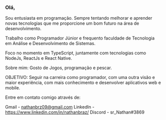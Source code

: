 ### Olá,

Sou entusiasta em programação. Sempre tentando melhorar e aprender novas tecnologias que me proporcione um bom futuro na área de desenvolvimento.

Trabalho como Programador Júnior e frequento faculdade de Tecnologia em Análise e Desenvolvimento de Sistemas.

Foco no momento em TypeScript, juntamente com tecnologias como NodeJs, ReactJs e React Native.

Sobre mim: Gosto de Jogos, programação e pescar.

OBJETIVO: Seguir na carreira como programador, com uma outra visão e maior experiência, com mais conhecimento e desenvolver aplicativos web e mobile.

Entre em contato comigo através de:

Gmail - nathanbrz09@gmail.com
LinkedIn - https://www.linkedin.com/in/nathanbraz/
Discord - sr_Nathan#3869
